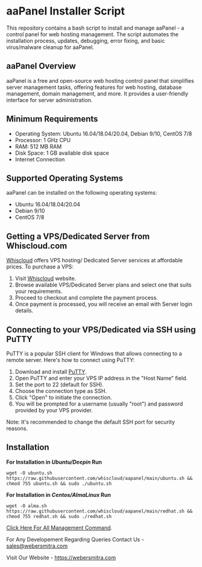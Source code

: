 # aaPanel Installer Script

This repository contains a bash script to install and manage aaPanel - a control panel for web hosting management. The script automates the installation process, updates, debugging, error fixing, and basic virus/malware cleanup for aaPanel.

## aaPanel Overview

aaPanel is a free and open-source web hosting control panel that simplifies server management tasks, offering features for web hosting, database management, domain management, and more. It provides a user-friendly interface for server administration.

## Minimum Requirements

- Operating System: Ubuntu 16.04/18.04/20.04, Debian 9/10, CentOS 7/8
- Processor: 1 GHz CPU
- RAM: 512 MB RAM
- Disk Space: 1 GB available disk space
- Internet Connection

## Supported Operating Systems

aaPanel can be installed on the following operating systems:
- Ubuntu 16.04/18.04/20.04
- Debian 9/10
- CentOS 7/8

## Getting a VPS/Dedicated Server from Whiscloud.com

[Whiscloud](https://whiscloud.com) offers VPS hosting/ Dedicated Server services at affordable prices. To purchase a VPS:

1. Visit [Whiscloud](https://whiscloud.com) website.
2. Browse available VPS/Dedicated Server plans and select one that suits your requirements.
3. Proceed to checkout and complete the payment process.
4. Once payment is processed, you will receive an email with Server login details.

## Connecting to your VPS/Dedicated via SSH using PuTTY

PuTTY is a popular SSH client for Windows that allows connecting to a remote server. Here's how to connect using PuTTY:

1. Download and install [PuTTY](https://www.putty.org/).
2. Open PuTTY and enter your VPS IP address in the "Host Name" field.
3. Set the port to 22 (default for SSH).
4. Choose the connection type as SSH.
5. Click "Open" to initiate the connection.
6. You will be prompted for a username (usually "root") and password provided by your VPS provider.

Note: It's recommended to change the default SSH port for security reasons.

## Installation

**For Installation in *Ubuntu/Deepin* Run**
```
wget -O ubuntu.sh https://raw.githubusercontent.com/whiscloud/aapanel/main/ubuntu.sh && chmod 755 ubuntu.sh && sudo ./ubuntu.sh
```

**For Installation in *Centos/AlmaLinux* Run**
```
wget -O alma.sh https://raw.githubusercontent.com/whiscloud/aapanel/main/redhat.sh && chmod 755 redhat.sh && sudo ./redhat.sh
```

[Click Here For All Management Command](https://github.com/webersmitra/aapanel/blob/main/manage.md).

For Any Developement Regarding Queries Contact Us - sales@webersmitra.com

Visit Our Website - https://webersmitra.com

